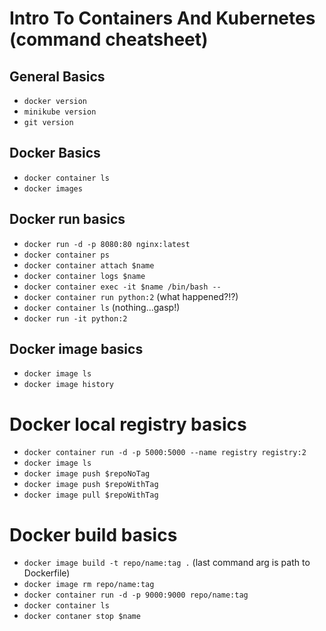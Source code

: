 # Intro To Containers And Kubernetes (command cheatsheet)

## General Basics

* `docker version`
* `minikube version`
* `git version`

## Docker Basics

* `docker container ls`
* `docker images`

## Docker run basics

* `docker run -d -p 8080:80 nginx:latest`
* `docker container ps`
* `docker container attach $name`
* `docker container logs $name`
* `docker container exec -it $name /bin/bash --`
* `docker container run python:2` (what happened?!?)
* `docker container ls` (nothing...gasp!)
* `docker run -it python:2`

## Docker image basics

* `docker image ls`
* `docker image history`

# Docker local registry basics

* `docker container run -d -p 5000:5000 --name registry registry:2`
* `docker image ls`
* `docker image push $repoNoTag`
* `docker image push $repoWithTag`
* `docker image pull $repoWithTag`

# Docker build basics

* `docker image build -t repo/name:tag .` (last command arg is path to Dockerfile)
* `docker image rm repo/name:tag`
* `docker container run -d -p 9000:9000 repo/name:tag`
* `docker container ls`
* `docker contaner stop $name`
